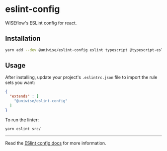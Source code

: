 # eslint-config

WISEflow's ESLint config for react.

## Installation

```sh
yarn add --dev @uniwise/eslint-config eslint typescript @typescript-eslint/parser @typescript-eslint/eslint-plugin eslint-import-resolver-typescript  eslint-plugin-react eslint-plugin-import prettier eslint-config-prettier eslint-plugin-prettier 
```

## Usage

After installing, update your project's `.eslintrc.json` file to import the rule sets you want:

```json
{
  "extends" : [
    "@uniwise/eslint-config"
  ]
}
```

To run the linter:

```sh
yarn eslint src/ 
```

---

Read the [ESlint config docs](http://eslint.org/docs/user-guide/configuring#extending-configuration-files)
for more information.